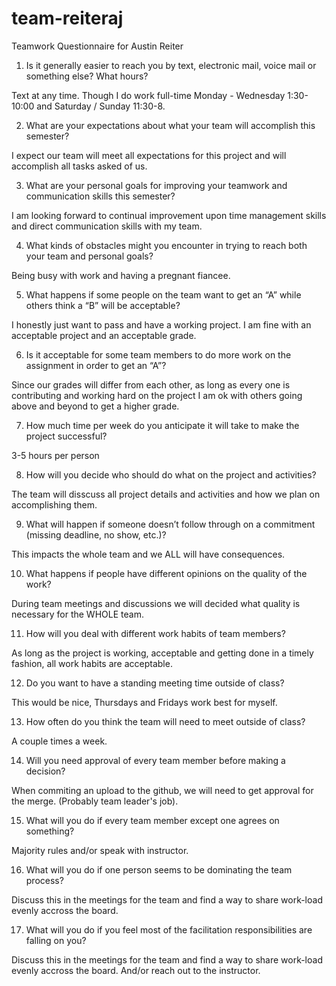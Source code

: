 # team-reiteraj
Teamwork Questionnaire for Austin Reiter

1. Is it generally easier to reach you by text, electronic mail, voice mail or something else? What hours?

Text at any time. Though I do work full-time Monday - Wednesday 1:30-10:00 and Saturday / Sunday 11:30-8.

2. What are your expectations about what your team will accomplish this semester?

I expect our team will meet all expectations for this project and will accomplish all tasks asked of us.

3. What are your personal goals for improving your teamwork and communication skills this semester?

I am looking forward to continual improvement upon time management skills and direct communication skills with my team.

4. What kinds of obstacles might you encounter in trying to reach both your team and personal goals?

Being busy with work and having a pregnant fiancee.

5. What happens if some people on the team want to get an “A” while others think a “B” will be acceptable?

I honestly just want to pass and have a working project. I am fine with an acceptable project and an acceptable grade.

6. Is it acceptable for some team members to do more work on the assignment in order to get an “A”?

Since our grades will differ from each other, as long as every one is contributing and working hard on the project I am ok 
with others going above and beyond to get a higher grade.

7. How much time per week do you anticipate it will take to make the project successful?

3-5 hours per person

8. How will you decide who should do what on the project and activities?

The team will disscuss all project details and activities and how we plan on accomplishing them.

9. What will happen if someone doesn’t follow through on a commitment (missing deadline, no show, etc.)?

This impacts the whole team and we ALL will have consequences.

10. What happens if people have different opinions on the quality of the work?

During team meetings and discussions we will decided what quality is necessary for the WHOLE team.

11. How will you deal with different work habits of team members?

As long as the project is working, acceptable and getting done in a timely fashion, all work habits are acceptable.

12. Do you want to have a standing meeting time outside of class?

This would be nice, Thursdays and Fridays work best for myself.

13. How often do you think the team will need to meet outside of class?

A couple times a week.

14. Will you need approval of every team member before making a decision?

When commiting an upload to the github, we will need to get approval for the merge. (Probably team leader's job).

15. What will you do if every team member except one agrees on something?

Majority rules and/or speak with instructor.

16. What will you do if one person seems to be dominating the team process?

Discuss this in the meetings for the team and find a way to share work-load evenly accross the board.

17. What will you do if you feel most of the facilitation responsibilities are falling on you?

Discuss this in the meetings for the team and find a way to share work-load evenly accross the board. 
And/or reach out to the instructor.
